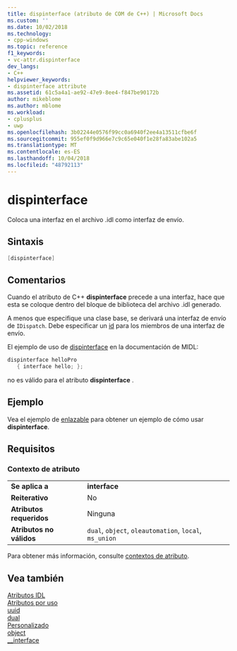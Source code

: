 ```yaml
---
title: dispinterface (atributo de COM de C++) | Microsoft Docs
ms.custom: ''
ms.date: 10/02/2018
ms.technology:
- cpp-windows
ms.topic: reference
f1_keywords:
- vc-attr.dispinterface
dev_langs:
- C++
helpviewer_keywords:
- dispinterface attribute
ms.assetid: 61c5a4a1-ae92-47e9-8ee4-f847be90172b
author: mikeblome
ms.author: mblome
ms.workload:
- cplusplus
- uwp
ms.openlocfilehash: 3b02244e0576f99cc0a6940f2ee4a13511cfbe6f
ms.sourcegitcommit: 955ef0f9d966e7c9c65e040f1e28fa83abe102a5
ms.translationtype: MT
ms.contentlocale: es-ES
ms.lasthandoff: 10/04/2018
ms.locfileid: "48792113"
---
```

# <a name="dispinterface"></a>dispinterface

Coloca una interfaz en el archivo .idl como interfaz de envío.

## <a name="syntax"></a>Sintaxis

```cpp
[dispinterface]
```

## <a name="remarks"></a>Comentarios

Cuando el atributo de C++ **dispinterface** precede a una interfaz, hace que esta se coloque dentro del bloque de biblioteca del archivo .idl generado.

A menos que especifique una clase base, se derivará una interfaz de envío de `IDispatch`. Debe especificar un [id](id.md) para los miembros de una interfaz de envío.

El ejemplo de uso de [dispinterface](/windows/desktop/Midl/dispinterface) en la documentación de MIDL:

```cpp
dispinterface helloPro
   { interface hello; };
```

no es válido para el atributo **dispinterface** .

## <a name="example"></a>Ejemplo

Vea el ejemplo de [enlazable](bindable.md) para obtener un ejemplo de cómo usar **dispinterface**.

## <a name="requirements"></a>Requisitos

### <a name="attribute-context"></a>Contexto de atributo

|||
|-|-|
|**Se aplica a**|**interface**|
|**Reiterativo**|No|
|**Atributos requeridos**|Ninguna|
|**Atributos no válidos**|`dual`, `object`, `oleautomation`, `local`, `ms_union`|

Para obtener más información, consulte [contextos de atributo](cpp-attributes-com-net.md#contexts).

## <a name="see-also"></a>Vea también

[Atributos IDL](idl-attributes.md)<br/>
[Atributos por uso](attributes-by-usage.md)<br/>
[uuid](uuid-cpp-attributes.md)<br/>
[dual](dual.md)<br/>
[Personalizado](custom-cpp.md)<br/>
[object](object-cpp.md)<br/>
[__interface](../../cpp/interface.md)  